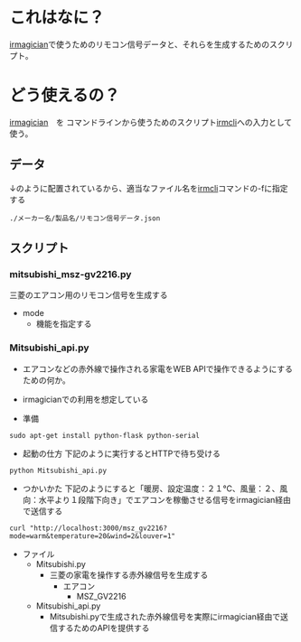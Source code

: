 # これはなに？
[irmagician](http://www.omiya-giken.com/?page_id=837)で使うためのリモコン信号データと、それらを生成するためのスクリプト。
# どう使えるの？
[irmagician](http://www.omiya-giken.com/?page_id=837)　を コマンドラインから使うためのスクリプト[irmcli](https://github.com/atsushik/irmcli)への入力として使う。
## データ
↓のように配置されているから、適当なファイル名を[irmcli](https://github.com/atsushik/irmcli)コマンドの-fに指定する
```
./メーカー名/製品名/リモコン信号データ.json
```
## スクリプト
### mitsubishi_msz-gv2216.py
三菱のエアコン用のリモコン信号を生成する
- mode
  - 機能を指定する

### Mitsubishi_api.py
- エアコンなどの赤外線で操作される家電をWEB APIで操作できるようにするための何か。
- irmagicianでの利用を想定している

- 準備
```
sudo apt-get install python-flask python-serial
```

- 起動の仕方
下記のように実行するとHTTPで待ち受ける
```
python Mitsubishi_api.py
```

- つかいかた
下記のようにすると「暖房、設定温度：２１℃、風量：２、風向：水平より１段階下向き」でエアコンを稼働させる信号をirmagician経由で送信する
```
curl "http://localhost:3000/msz_gv2216?mode=warm&temperature=20&wind=2&louver=1"
```

- ファイル
	- Mitsubishi.py
		- 三菱の家電を操作する赤外線信号を生成する
			- エアコン
				- MSZ_GV2216
	- Mitsubishi_api.py
		- Mitsubishi.pyで生成された赤外線信号を実際にirmagician経由で送信するためのAPIを提供する
